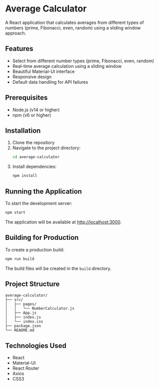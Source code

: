 # Average Calculator

A React application that calculates averages from different types of numbers (prime, Fibonacci, even, random) using a sliding window approach.

## Features

- Select from different number types (prime, Fibonacci, even, random)
- Real-time average calculation using a sliding window
- Beautiful Material-UI interface
- Responsive design
- Default data handling for API failures

## Prerequisites

- Node.js (v14 or higher)
- npm (v6 or higher)

## Installation

1. Clone the repository
2. Navigate to the project directory:
   ```bash
   cd average-calculator
   ```
3. Install dependencies:
   ```bash
   npm install
   ```

## Running the Application

To start the development server:

```bash
npm start
```

The application will be available at [http://localhost:3000](http://localhost:3000).

## Building for Production

To create a production build:

```bash
npm run build
```

The build files will be created in the `build` directory.

## Project Structure

```
average-calculator/
├── src/
│   ├── pages/
│   │   └── NumberCalculator.js
│   ├── App.js
│   ├── index.js
│   └── index.css
├── package.json
└── README.md
```

## Technologies Used

- React
- Material-UI
- React Router
- Axios
- CSS3 